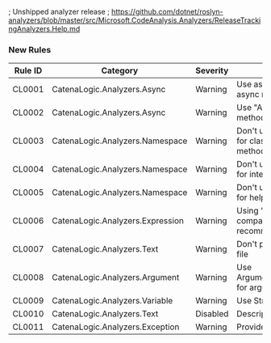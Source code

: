 ﻿; Unshipped analyzer release
; https://github.com/dotnet/roslyn-analyzers/blob/master/src/Microsoft.CodeAnalysis.Analyzers/ReleaseTrackingAnalyzers.Help.md

### New Rules
Rule ID | Category | Severity | Notes
--------|----------|----------|--------------------
CL0001  | CatenaLogic.Analyzers.Async   |  Warning | Use async overload inside this async method, [Documentation](https://github.com/CatenaLogic/CatenaLogic.Analyzers/blob/develop/doc/CL0001.md)
CL0002  | CatenaLogic.Analyzers.Async | Warning | Use "Async" suffix for async methods
CL0003  | CatenaLogic.Analyzers.Namespace | Warning | Don't use "Extensions" namespace for classes containing Extensions methods
CL0004  | CatenaLogic.Analyzers.Namespace | Warning | Don't use "Interfaces" namespace for interfaces
CL0005  | CatenaLogic.Analyzers.Namespace | Warning | Don't use ""Helpers"" namespace for helper classes
CL0006  | CatenaLogic.Analyzers.Expression | Warning | Using "is" statement inside null comparison expression is recommended style
CL0007  | CatenaLogic.Analyzers.Text | Warning | Don't place header on top of code file
CL0008  | CatenaLogic.Analyzers.Argument | Warning | Use ArgumentNullException.ThrowIfNull for argument check
CL0009  | CatenaLogic.Analyzers.Variable | Warning | Use String.Empty
CL0010 | CatenaLogic.Analyzers.Text | Disabled | Descriptors
CL0011  | CatenaLogic.Analyzers.Exception | Warning | Provide log on throwing exception